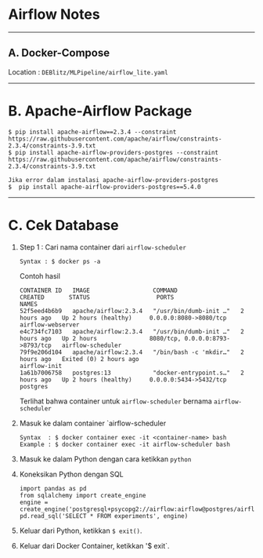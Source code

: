 # Airflow Notes

---
## A. Docker-Compose
Location : `DEBlitz/MLPipeline/airflow_lite.yaml`

---
# B. Apache-Airflow Package
```
$ pip install apache-airflow==2.3.4 --constraint https://raw.githubusercontent.com/apache/airflow/constraints-2.3.4/constraints-3.9.txt
$ pip install apache-airflow-providers-postgres --constraint https://raw.githubusercontent.com/apache/airflow/constraints-2.3.4/constraints-3.9.txt

Jika error dalam instalasi apache-airflow-providers-postgres
$  pip install apache-airflow-providers-postgres==5.4.0
```

---
# C. Cek Database
1. Step 1 : Cari nama container dari `airflow-scheduler`
   ```
   Syntax : $ docker ps -a
   ```

   Contoh hasil
   ```
   CONTAINER ID   IMAGE                  COMMAND                  CREATED       STATUS                   PORTS                              NAMES
   52f5eed4b6b9   apache/airflow:2.3.4   "/usr/bin/dumb-init …"   2 hours ago   Up 2 hours (healthy)     0.0.0.0:8080->8080/tcp             airflow-webserver
   e4c734fc7103   apache/airflow:2.3.4   "/usr/bin/dumb-init …"   2 hours ago   Up 2 hours               8080/tcp, 0.0.0.0:8793->8793/tcp   airflow-scheduler
   79f9e206d104   apache/airflow:2.3.4   "/bin/bash -c 'mkdir…"   2 hours ago   Exited (0) 2 hours ago                                      airflow-init
   1a61b7006758   postgres:13            "docker-entrypoint.s…"   2 hours ago   Up 2 hours (healthy)     0.0.0.0:5434->5432/tcp             postgres
   ```
   Terlihat bahwa container untuk `airflow-scheduler` bernama `airflow-scheduler`

2. Masuk ke dalam container `airflow-scheduler
   ```
   Syntax  : $ docker container exec -it <container-name> bash
   Example : $ docker container exec -it airflow-scheduler bash
   ```

3. Masuk ke dalam Python dengan cara ketikkan `python`

4. Koneksikan Python dengan SQL
   ```
   import pandas as pd
   from sqlalchemy import create_engine
   engine = create_engine('postgresql+psycopg2://airflow:airflow@postgres/airflow')
   pd.read_sql('SELECT * FROM experiments', engine)
   ```

5. Keluar dari Python, ketikkan `$ exit()`.

6. Keluar dari Docker Container, ketikkan '$ exit`.
